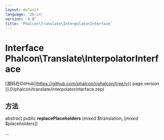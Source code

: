 ```yaml
---
layout: default
language: 'zh-cn'
version: '4.0'
title: 'Phalcon\Translate\InterpolatorInterface'
---
```

# Interface **Phalcon\Translate\InterpolatorInterface**

[源码在GitHub](https://github.com/phalcon/cphalcon/tree/v{{ page.version }}.0/phalcon/translate/interpolatorinterface.zep)

## 方法

abstract public **replacePlaceholders** (*mixed* $translation, [*mixed* $placeholders])

...